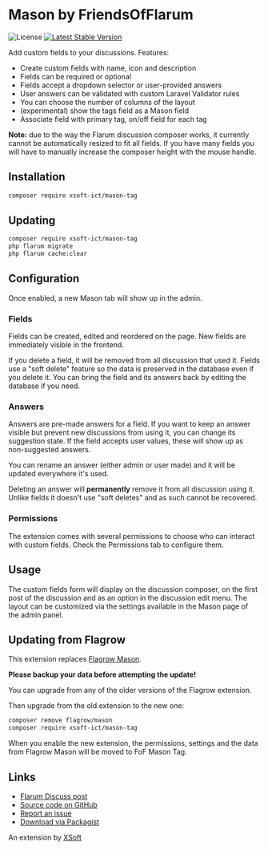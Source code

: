 # Mason by FriendsOfFlarum

![License](https://img.shields.io/badge/license-MIT-blue.svg) [![Latest Stable Version](https://img.shields.io/packagist/v/xsoft-ict/mason-tag.svg)](https://packagist.org/packages/xsoft-ict/mason-tag)

Add custom fields to your discussions. Features:

- Create custom fields with name, icon and description
- Fields can be required or optional
- Fields accept a dropdown selector or user-provided answers
- User answers can be validated with custom Laravel Validator rules
- You can choose the number of columns of the layout
- (experimental) show the tags field as a Mason field
- Associate field with primary tag, on/off field for each tag

**Note:** due to the way the Flarum discussion composer works, it currently cannot be automatically resized to fit all fields. If you have many fields you will have to manually increase the composer height with the mouse handle.

## Installation

```bash
composer require xsoft-ict/mason-tag
```

## Updating

```bash
composer require xsoft-ict/mason-tag
php flarum migrate
php flarum cache:clear
```

## Configuration

Once enabled, a new Mason tab will show up in the admin.

### Fields

Fields can be created, edited and reordered on the page.
New fields are immediately visible in the frontend.

If you delete a field, it will be removed from all discussion that used it.
Fields use a "soft delete" feature so the data is preserved in the database even if you delete it.
You can bring the field and its answers back by editing the database if you need.

### Answers

Answers are pre-made answers for a field.
If you want to keep an answer visible but prevent new discussions from using it, you can change its suggestion state.
If the field accepts user values, these will show up as non-suggested answers.

You can rename an answer (either admin or user made) and it will be updated everywhere it's used.

Deleting an answer will **permanently** remove it from all discussion using it.
Unlike fields it doesn't use "soft deletes" and as such cannot be recovered.

### Permissions

The extension comes with several permissions to choose who can interact with custom fields. Check the Permissions tab to configure them.

## Usage

The custom fields form will display on the discussion composer, on the first post of the discussion and as an option in the discussion edit menu.
The layout can be customized via the settings available in the Mason page of the admin panel.

## Updating from Flagrow

This extension replaces [Flagrow Mason](https://packagist.org/packages/flagrow/mason).

**Please backup your data before attempting the update!**

You can upgrade from any of the older versions of the Flagrow extension.

Then upgrade from the old extension to the new one:

```sh
composer remove flagrow/mason
composer require xsoft-ict/mason-tag
```

When you enable the new extension, the permissions, settings and the data from Flagrow Mason will be moved to FoF Mason Tag.

## Links

- [Flarum Discuss post](https://discuss.flarum.org/d/32715-mason-tag-extension)
- [Source code on GitHub](https://github.com/xsoft-ict/fof-mason-tag)
- [Report an issue](https://github.com/xsoft-ict/fof-mason-tag/issues)
- [Download via Packagist](https://packagist.org/packages/xsoft-ict/mason-tag)

An extension by [XSoft](https://xsoft.asia)
